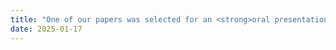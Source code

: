 ```yaml
---
title: "One of our papers was selected for an <strong>oral presentation</strong> at AAAI 2025!"
date: 2025-01-17
---
```


